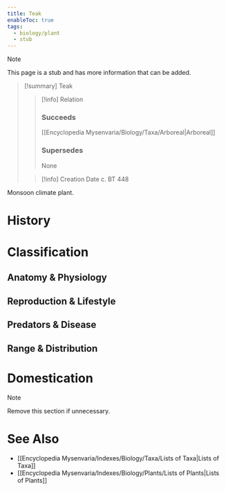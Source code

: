 ```yaml
---
title: Teak
enableToc: true
tags:
  - biology/plant
  - stub
---
```


> [!note]
> This page is a stub and has more information that can be added.

> [!summary] Teak
> > [!info] Relation
> > ### Succeeds
> > [[Encyclopedia Mysenvaria/Biology/Taxa/Arboreal|Arboreal]]
> > ### Supersedes
> > None
>
> > [!info] Creation Date
> > c. BT 448

Monsoon climate plant.
# History

# Classification
## Anatomy & Physiology

## Reproduction & Lifestyle

## Predators & Disease

## Range & Distribution

# Domestication

> [!note]
> Remove this section if unnecessary.
# See Also
- [[Encyclopedia Mysenvaria/Indexes/Biology/Taxa/Lists of Taxa|Lists of Taxa]]
- [[Encyclopedia Mysenvaria/Indexes/Biology/Plants/Lists of Plants|Lists of Plants]]